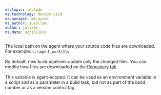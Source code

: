 ```yaml
---
ms.topic: include
ms.technology: devops-cicd
ms.manager: mijacobs
ms.author: jukullam
author: juliakm
ms.date: 02/13/2020
---
```


The local path on the agent where your source code files are downloaded. For example: `c:\agent_work\1\s`<br /><br />By default, new build pipelines update only the changed files. You can modify how files are downloaded on the [Repository tab](../../repos/index.md).
<br/><br/>
This variable is agent-scoped. It can be used as an environment variable in a script and as a parameter in a build task, but not as part of the build number or as a version control tag.